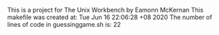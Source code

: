 This is a project for The Unix Workbench by Eamonn McKernan
This makefile was created at: Tue Jun 16 22:06:28 +08 2020
The number of lines of code in guessinggame.sh is: 22
